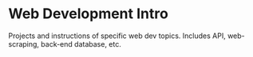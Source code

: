 # Web Development Intro
Projects and instructions of specific web dev topics. Includes API, web-scraping, back-end database, etc.

